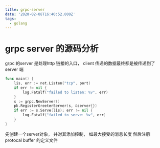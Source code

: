 ```yaml
---
title: grpc-server
date: '2020-02-08T16:40:52.000Z'
tags:
  - golang
---
```


# grpc server 的源码分析

grpc 的server 是处理http 链接的入口， client 传递的数据最终都是被传递到了server 端

```go
func main() {
    lis, err := net.Listen("tcp", port)
    if err != nil {
        log.Fatalf("failed to listen: %v", err)
    }
    s := grpc.NewServer()
    pb.RegisterGreeterServer(s, &server{})
    if err := s.Serve(lis); err != nil {
        log.Fatalf("failed to serve: %v", err)
    }
}
```

先创建一个server对象， 并对其添加控制， 如最大接受的消息长度 然后注册protocal buffer 的定义文件

